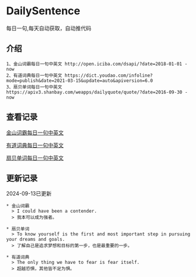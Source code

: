 # DailySentence

每日一句,每天自动获取，自动推代码

## 介绍

```
1、金山词霸每日一句中英文 http://open.iciba.com/dsapi/?date=2018-01-01 - now
2、有道词典每日一句中英文 https://dict.youdao.com/infoline?mode=publish&date=2021-03-15&update=auto&apiversion=6.0
3、扇贝单词每日一句中英文 https://apiv3.shanbay.com/weapps/dailyquote/quote/?date=2016-09-30 - now
```

## 查看记录

[金山词霸每日一句中英文](./data/iciba/)

[有道词典每日一句中英文](./data/youdao/)

[扇贝单词每日一句中英文](./data/shanbay/)

## 更新记录
2024-09-13已更新 
```
* 金山词霸
  > I could have been a contender.
  > 我本可以成为强者。

* 扇贝单词
  > To know yourself is the first and most important step in pursuing your dreams and goals.
  > 了解自己是追求梦想和目标的第一步，也是最重要的一步。

* 有道词典
  > The only thing we have to fear is fear itself.
  > 超越恐惧，其他皆不足为惧。

```
